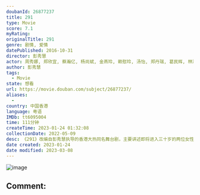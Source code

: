 ```yaml
---
doubanId: 26877237
title: 291
type: Movie
score: 7.1
myRating: 
originalTitle: 291
genre: 剧情, 爱情
datePublished: 2016-10-31
director: 彭秀慧
actor: 周秀娜, 郑欣宜, 蔡瀚亿, 杨尚斌, 金燕玲, 赖慰玲, 汤怡, 郑丹瑞, 葛民辉, 林海峰, 张国强, 王宗尧, 周家怡, 梁祖尧, 袁富华, 岑珈其, 陈慧敏, 周祉君, 方咏琳, 黃雋謙, 张凯娸, 黄岚
author: 彭秀慧
tags:
  - Movie
state: 想看
url: https://movie.douban.com/subject/26877237/
aliases:
  - 
country: 中国香港
language: 粤语
IMDb: tt6095004
time: 111分钟
createTime: 2023-01-24 01:32:08
collectionDate: 2022-05-09
desc: 《291》改编自彭秀慧执导的香港大热同名舞台剧，主要讲述即将进入三十岁的两位女性，在面对大部分同龄女性都会面对的困扰时，选择了截然不同的人生态度。一个是即将踏入三十岁的林若君，面对压力升级的工作挑...
date created: 2023-01-24
date modified: 2023-03-08
---
```


![image](p2458020487.jpg)

Comment:
---

